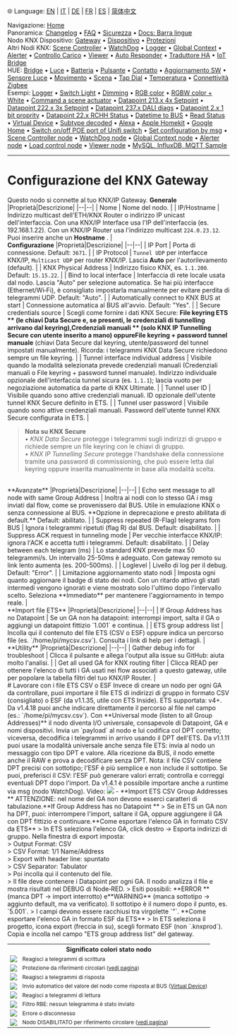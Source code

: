 🌐 Language: [EN](/node-red-contrib-knx-ultimate/wiki/Gateway-configuration) | [IT](/node-red-contrib-knx-ultimate/wiki/it-Gateway-configuration) | [DE](/node-red-contrib-knx-ultimate/wiki/de-Gateway-configuration) | [FR](/node-red-contrib-knx-ultimate/wiki/fr-Gateway-configuration) | [ES](/node-red-contrib-knx-ultimate/wiki/es-Gateway-configuration) | [简体中文](/node-red-contrib-knx-ultimate/wiki/zh-CN-Gateway-configuration)
<!-- NAV START -->
Navigazione: [Home](https://supergiovane.github.io/node-red-contrib-knx-ultimate/wiki/it-Home)  
Panoramica: [Changelog](https://github.com/Supergiovane/node-red-contrib-knx-ultimate/blob/master/CHANGELOG.md) • [FAQ](https://supergiovane.github.io/node-red-contrib-knx-ultimate/wiki/it-FAQ-Troubleshoot) • [Sicurezza](https://supergiovane.github.io/node-red-contrib-knx-ultimate/wiki/it-SECURITY) • [Docs: Barra lingue](https://supergiovane.github.io/node-red-contrib-knx-ultimate/wiki/it-Docs-Language-Bar)  
Nodo KNX Dispositivo: [Gateway](https://supergiovane.github.io/node-red-contrib-knx-ultimate/wiki/it-Gateway-configuration) • [Dispositivo](https://supergiovane.github.io/node-red-contrib-knx-ultimate/wiki/it-Device) • [Protezioni](https://supergiovane.github.io/node-red-contrib-knx-ultimate/wiki/it-Protections)  
Altri Nodi KNX: [Scene Controller](https://supergiovane.github.io/node-red-contrib-knx-ultimate/wiki/it-SceneController-Configuration) • [WatchDog](https://supergiovane.github.io/node-red-contrib-knx-ultimate/wiki/it-WatchDog-Configuration) • [Logger](https://supergiovane.github.io/node-red-contrib-knx-ultimate/wiki/it-Logger-Configuration) • [Global Context](https://supergiovane.github.io/node-red-contrib-knx-ultimate/wiki/it-GlobalVariable) • [Alerter](https://supergiovane.github.io/node-red-contrib-knx-ultimate/wiki/it-Alerter-Configuration) • [Controllo Carico](https://supergiovane.github.io/node-red-contrib-knx-ultimate/wiki/it-LoadControl-Configuration) • [Viewer](https://supergiovane.github.io/node-red-contrib-knx-ultimate/wiki/it-knxUltimateViewer) • [Auto Responder](https://supergiovane.github.io/node-red-contrib-knx-ultimate/wiki/it-KNXAutoResponder) • [Traduttore HA](https://supergiovane.github.io/node-red-contrib-knx-ultimate/wiki/it-HATranslator) • [IoT Bridge](https://supergiovane.github.io/node-red-contrib-knx-ultimate/wiki/it-IoT-Bridge-Configuration)  
HUE: [Bridge](https://supergiovane.github.io/node-red-contrib-knx-ultimate/wiki/it-HUE+Bridge+configuration) • [Luce](https://supergiovane.github.io/node-red-contrib-knx-ultimate/wiki/it-HUE+Light) • [Batteria](https://supergiovane.github.io/node-red-contrib-knx-ultimate/wiki/it-HUE+Battery) • [Pulsante](https://supergiovane.github.io/node-red-contrib-knx-ultimate/wiki/it-HUE+Button) • [Contatto](https://supergiovane.github.io/node-red-contrib-knx-ultimate/wiki/it-HUE+Contact+sensor) • [Aggiornamento SW](https://supergiovane.github.io/node-red-contrib-knx-ultimate/wiki/it-HUE+Device+software+update) • [Sensore Luce](https://supergiovane.github.io/node-red-contrib-knx-ultimate/wiki/it-HUE+Light+sensor) • [Movimento](https://supergiovane.github.io/node-red-contrib-knx-ultimate/wiki/it-HUE+Motion) • [Scena](https://supergiovane.github.io/node-red-contrib-knx-ultimate/wiki/it-HUE+Scene) • [Tap Dial](https://supergiovane.github.io/node-red-contrib-knx-ultimate/wiki/it-HUE+Tapdial) • [Temperatura](https://supergiovane.github.io/node-red-contrib-knx-ultimate/wiki/it-HUE+Temperature+sensor) • [Connettività Zigbee](https://supergiovane.github.io/node-red-contrib-knx-ultimate/wiki/it-HUE+Zigbee+connectivity)  
Esempi: [Logger](https://supergiovane.github.io/node-red-contrib-knx-ultimate/wiki/it-Logger-Sample) • [Switch Light](https://supergiovane.github.io/node-red-contrib-knx-ultimate/wiki/-Sample---Switch-light) • [Dimming](https://supergiovane.github.io/node-red-contrib-knx-ultimate/wiki/-Sample---Dimming) • [RGB color](https://supergiovane.github.io/node-red-contrib-knx-ultimate/wiki/-Sample---RGB-Color) • [RGBW color + White](https://supergiovane.github.io/node-red-contrib-knx-ultimate/wiki/-Sample---RGBW-Color-plus-White) • [Command a scene actuator](https://supergiovane.github.io/node-red-contrib-knx-ultimate/wiki/-Sample---Control-a-scene-actuator) • [Datapoint 213.x 4x Setpoint](https://supergiovane.github.io/node-red-contrib-knx-ultimate/wiki/-Sample---DPT213) • [Datapoint 222.x 3x Setpoint](https://supergiovane.github.io/node-red-contrib-knx-ultimate/wiki/-Sample---DPT222) • [Datapoint 237.x DALI diags](https://supergiovane.github.io/node-red-contrib-knx-ultimate/wiki/-Sample---DPT237) • [Datapoint 2.x 1 bit proprity](https://supergiovane.github.io/node-red-contrib-knx-ultimate/wiki/-Sample---DPT2) • [Datapoint 22.x RCHH Status](https://supergiovane.github.io/node-red-contrib-knx-ultimate/wiki/-Sample---DPT22) • [Datetime to BUS](https://supergiovane.github.io/node-red-contrib-knx-ultimate/wiki/-Sample---DateTime-to-BUS) • [Read Status](https://supergiovane.github.io/node-red-contrib-knx-ultimate/wiki/-Sample---Read-value-from-Device) • [Virtual Device](https://supergiovane.github.io/node-red-contrib-knx-ultimate/wiki/-Sample---Virtual-Device) • [Subtype decoded](https://supergiovane.github.io/node-red-contrib-knx-ultimate/wiki/-Sample---Subtype) • [Alexa](https://supergiovane.github.io/node-red-contrib-knx-ultimate/wiki/-Sample---Alexa) • [Apple Homekit](https://supergiovane.github.io/node-red-contrib-knx-ultimate/wiki/-Sample---Apple-Homekit) • [Google Home](https://supergiovane.github.io/node-red-contrib-knx-ultimate/wiki/-Sample---Google-Assistant) • [Switch on/off POE port of Unifi switch](https://supergiovane.github.io/node-red-contrib-knx-ultimate/wiki/-Sample---UnifiPOE) • [Set configuration by msg](https://supergiovane.github.io/node-red-contrib-knx-ultimate/wiki/-Sample-setConfig) • [Scene Controller node](https://supergiovane.github.io/node-red-contrib-knx-ultimate/wiki/Sample-Scene-Node) • [WatchDog node](https://supergiovane.github.io/node-red-contrib-knx-ultimate/wiki/-Sample---WatchDog) • [Global Context node](https://supergiovane.github.io/node-red-contrib-knx-ultimate/wiki/SampleGlobalContextNode) • [Alerter node](https://supergiovane.github.io/node-red-contrib-knx-ultimate/wiki/SampleAlerter) • [Load control node](https://supergiovane.github.io/node-red-contrib-knx-ultimate/wiki/SampleLoadControl) • [Viewer node](https://supergiovane.github.io/node-red-contrib-knx-ultimate/wiki/knxUltimateViewer) • [MySQL, InfluxDB, MQTT Sample](https://supergiovane.github.io/node-red-contrib-knx-ultimate/wiki/Sample-KNX2MQTT-KNX2MySQL-KNX2InfluxDB)
<!-- NAV END -->
---
# Configurazione del KNX Gateway
Questo nodo si connette al tuo KNX/IP Gateway.
**Generale**
|Proprietà|Descrizione|
|--|--|
| Nome | Nome del nodo. |
| IP/Hostname | Indirizzo multicast dell'ETH/KNX Router o indirizzo IP unicast dell'interfaccia. Con una KNX/IP Interface usa l'IP dell'interfaccia (es. 192.168.1.22). Con un KNX/IP Router usa l'indirizzo multicast `224.0.23.12`. Puoi inserire anche un **Hostname** . |
<br/>
**Configurazione**
|Proprietà|Descrizione|
|--|--|
| IP Port | Porta di connessione. Default: `3671`. |
| IP Protocol | `Tunnel UDP` per interfacce KNX/IP, `Multicast UDP` per router KNX/IP. Lascia **Auto** per l'autorilevamento (default). |
| KNX Physical Address | Indirizzo fisico KNX, es. `1.1.200`. Default: `15.15.22`. |
| Bind to local interface | Interfaccia di rete locale usata dal nodo. Lascia "Auto" per selezione automatica. Se hai più interfacce (Ethernet/Wi‑Fi), è consigliato impostarla manualmente per evitare perdita di telegrammi UDP. Default: "Auto". |
| Automatically connect to KNX BUS at start | Connessione automatica al BUS all'avvio. Default: "Yes". |
| Secure credentials source | Scegli come fornire i dati KNX Secure: **File keyring ETS ** (le chiavi Data Secure e, se presenti, le credenziali di tunnelling arrivano dal keyring),**Credenziali manuali ** (solo KNX IP Tunnelling Secure con utente inserito a mano) oppure**File keyring + password tunnel manuale** (chiavi Data Secure dal keyring, utente/password del tunnel impostati manualmente). Ricorda: i telegrammi KNX Data Secure richiedono sempre un file keyring. |
| Tunnel interface individual address | Visibile quando la modalità selezionata prevede credenziali manuali (Credenziali manuali o File keyring + password tunnel manuale). Indirizzo individuale opzionale dell'interfaccia tunnel sicura (es. `1.1.1`); lascia vuoto per negoziazione automatica da parte di KNX Ultimate. |
| Tunnel user ID | Visibile quando sono attive credenziali manuali. ID opzionale dell'utente tunnel KNX Secure definito in ETS. |
| Tunnel user password | Visibile quando sono attive credenziali manuali. Password dell'utente tunnel KNX Secure configurata in ETS. |
> **Nota su KNX Secure** \
> • _KNX Data Secure_ protegge i telegrammi sugli indirizzi di gruppo e richiede sempre un file keyring con le chiavi di gruppo.\
> • _KNX IP Tunnelling Secure_ protegge l'handshake della connessione tramite una password di commissioning, che può essere letta dal keyring oppure inserita manualmente in base alla modalità scelta.
<br/>
**Avanzate**
|Proprietà|Descrizione|
|--|--|
| Echo sent message to all node with same Group Address | Inoltra ai nodi con lo stesso GA i msg inviati dal flow, come se provenissero dal BUS. Utile in emulazione KNX o senza connessione al BUS. **Opzione in deprecazione e presto abilitata di default.** Default: abilitato. |
| Suppress repeated (R-Flag) telegrams fom BUS | Ignora i telegrammi ripetuti (flag R) dal BUS. Default: disabilitato. |
| Suppress ACK request in tunneling mode | Per vecchie interfacce KNX/IP: ignora l'ACK e accetta tutti i telegrammi. Default: disabilitato. |
| Delay between each telegram (ms) | Lo standard KNX prevede max 50 telegrammi/s. Un intervallo 25-50ms è adeguato. Con gateway remoto su link lento aumenta (es. 200-500ms). |
| Loglevel | Livello di log per il debug. Default: "Error". |
| Limitazione aggiornamento stato nodi | Imposta ogni quanto aggiornare il badge di stato dei nodi. Con un ritardo attivo gli stati intermedi vengono ignorati e viene mostrato solo l'ultimo dopo l'intervallo scelto. Seleziona **Immediato** per mantenere l'aggiornamento in tempo reale. |
<br/>
**Import file ETS**
|Proprietà|Descrizione|
|--|--|
| If Group Address has no Datapoint | Se un GA non ha datapoint: interrompi import, salta il GA o aggiungi un datapoint fittizio `1.001` e continua. |
| ETS group address list | Incolla qui il contenuto del file ETS (CSV o ESF) oppure indica un percorso file (es. `/home/pi/mycsv.csv`). Consulta i link di help per i dettagli. |
<br/>
**Utility**
|Proprietà|Descrizione|
|--|--|
| Gather debug info for troubleshoot | Clicca il pulsante e allega l'output alla issue su GitHub: aiuta molto l'analisi. |
| Get all used GA for KNX routing filter | Clicca READ per ottenere l'elenco di tutti i GA usati nei flow associati a questo gateway, utile per popolare la tabella filtri del tuo KNX/IP Router. |
<br/>
# Lavorare con i file ETS CSV o ESF
Invece di creare un nodo per ogni GA da controllare, puoi importare il file ETS di indirizzi di gruppo in formato CSV (consigliato) o ESF (da v1.1.35, utile con ETS Inside). ETS supportata: v4+.
Da v1.4.18 puoi anche indicare direttamente il percorso al file nel campo (es.: `/home/pi/mycsv.csv`).
Con **Universal mode (listen to all Group Addresses)** il nodo diventa I/O universale, consapevole di Datapoint, GA e nomi dispositivi. Invia un `payload` al nodo e lui codifica col DPT corretto; viceversa, decodifica i telegrammi in arrivo usando il DPT dell'ETS.
Da v1.1.11 puoi usare la modalità universale anche senza file ETS: invia al nodo un messaggio con tipo DPT e valore. Alla ricezione da BUS, il nodo emette anche il RAW e prova a decodificare senza DPT.
Nota: il file CSV contiene DPT precisi con sottotipo; l'ESF è più semplice e non include il sottotipo. Se puoi, preferisci il CSV: l'ESF può generare valori errati; controlla e correggi eventuali DPT dopo l'import. Da v1.4.1 è possibile importare anche a runtime via msg (nodo WatchDog).
Video: <a href="https://youtu.be/egRbR_KwP9I"><img src='https://raw.githubusercontent.com/Supergiovane/node-red-contrib-knx-ultimate/master/img/yt.png'></a>
- **Import ETS CSV Group Addresses ** ATTENZIONE: nel nome del GA non devono esserci caratteri di tabulazione.**If Group Address has no Datapoint ** > Se in ETS un GA non ha DPT, puoi: interrompere l'import, saltare il GA, oppure aggiungere il GA con DPT fittizio e continuare.**Come esportare l'elenco GA in formato CSV da ETS**
> In ETS seleziona l'elenco GA, click destro → Esporta indirizzi di gruppo. Nella finestra di export imposta:<br/>
> Output Format: CSV<br/>
> CSV Format: 1/1 Name/Address<br/>
> Export with header line: spuntato<br/>
> CSV Separator: Tabulator<br/>
> Poi incolla qui il contenuto del file.<br/>
> Il file deve contenere i Datapoint per ogni GA. Il nodo analizza il file e mostra risultati nel DEBUG di Node‑RED.
> Esiti possibili: **ERROR ** (manca DPT → import interrotto) e**WARNING** (manca sottotipo → aggiunto default, ma va verificato). Il sottotipo è il numero dopo il punto, es. `5.001`.
> I campi devono essere racchiusi tra virgolette `"`.
**Come esportare l'elenco GA in formato ESF da ETS**
> In ETS seleziona il progetto, icona export (freccia in su), scegli formato ESF (non `.knxprod`). Copia e incolla nel campo "ETS group address list" del gateway.
<p>
    <table style="font-size:12px">
        <tr><th colspan="2" style="font-size:14px">Significato colori stato nodo</th></tr>
        <tr><td><img src="https://raw.githubusercontent.com/Supergiovane/node-red-contrib-knx-ultimate/master/img/greendot.png"></td><td>Reagisci a telegrammi di scrittura</td></tr>
        <tr><td><img src="https://raw.githubusercontent.com/Supergiovane/node-red-contrib-knx-ultimate/master/img/greenring.png"></td><td>Protezione da riferimenti circolari (<a href="https://github.com/Supergiovane/node-red-contrib-knx-ultimate/wiki" target="_blank">vedi pagina</a>)</td></tr>
        <tr><td><img src="https://raw.githubusercontent.com/Supergiovane/node-red-contrib-knx-ultimate/master/img/bluedot.png"></td><td>Reagisci a telegrammi di risposta</td></tr>
        <tr><td><img src="https://raw.githubusercontent.com/Supergiovane/node-red-contrib-knx-ultimate/master/img/bluering.png"></td><td>Invio automatico del valore del nodo come risposta al BUS (<a href="/node-red-contrib-knx-ultimate/wiki/-Sample---Virtual-Device" target="_blank">Virtual Device</a>)</td></tr>
        <tr><td><img src="https://raw.githubusercontent.com/Supergiovane/node-red-contrib-knx-ultimate/master/img/greudot.png"></td><td>Reagisci a telegrammi di lettura</td></tr>
        <tr><td><img src="https://raw.githubusercontent.com/Supergiovane/node-red-contrib-knx-ultimate/master/img/greyring.png"></td><td>Filtro RBE: nessun telegramma è stato inviato</td></tr>
        <tr><td><img src="https://raw.githubusercontent.com/Supergiovane/node-red-contrib-knx-ultimate/master/img/reddot.png"></td><td>Errore o disconnesso</td></tr>
        <tr><td><img src="https://raw.githubusercontent.com/Supergiovane/node-red-contrib-knx-ultimate/master/img/redring.png"></td><td>Nodo DISABILITATO per riferimento circolare (<a href="https://github.com/Supergiovane/node-red-contrib-knx-ultimate/wiki" target="_blank">vedi pagina</a>)</td></tr>
    </table>
</p>
